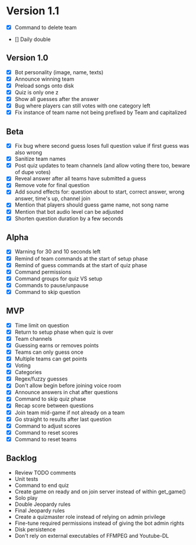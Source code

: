 # Version 1.1
- [x] Command to delete team
- [] Daily double

## Version 1.0
- [x] Bot personality (image, name, texts)
- [x] Announce winning team
- [x] Preload songs onto disk
- [x] Quiz is only one z
- [x] Show all guesses after the answer
- [x] Bug where players can still votes with one category left
- [x] Fix instance of team name not being prefixed by Team and capitalized

## Beta
- [x] Fix bug where second guess loses full question value if first guess was also wrong
- [x] Sanitize team names
- [x] Post quiz updates to team channels (and allow voting there too, beware of dupe votes)
- [x] Reveal answer after all teams have submitted a guess
- [x] Remove vote for final question
- [x] Add sound effects for: question about to start, correct answer, wrong answer, time's up, channel join
- [x] Mention that players should guess game name, not song name
- [x] Mention that bot audio level can be adjusted
- [x] Shorten question duration by a few seconds

## Alpha
- [x] Warning for 30 and 10 seconds left
- [x] Remind of team commands at the start of setup phase
- [x] Remind of guess commands at the start of quiz phase
- [x] Command permissions
- [x] Command groups for quiz VS setup
- [x] Commands to pause/unpause
- [x] Command to skip question

## MVP
- [x] Time limit on question
- [x] Return to setup phase when quiz is over
- [x] Team channels
- [x] Guessing earns or removes points
- [x] Teams can only guess once
- [x] Multiple teams can get points
- [x] Voting
- [x] Categories
- [x] Regex/fuzzy guesses
- [x] Don't allow begin before joining voice room
- [x] Announce answers in chat after questions
- [x] Command to skip quiz phase
- [x] Recap score between questions
- [x] Join team mid-game if not already on a team
- [x] Go straight to results after last question
- [x] Command to adjust scores
- [x] Command to reset scores
- [x] Command to reset teams

## Backlog
- Review TODO comments
- Unit tests
- Command to end quiz
- Create game on ready and on join server instead of within get_game()
- Solo play
- Double Jeopardy rules
- Final Jeopardy rules
- Create a quizmaster role instead of relying on admin privilege
- Fine-tune required permissions instead of giving the bot admin rights
- Disk persistence
- Don't rely on external executables of FFMPEG and Youtube-DL
